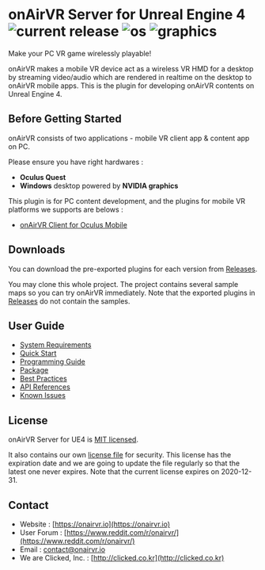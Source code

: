 # onAirVR Server for Unreal Engine 4 ![current release](https://img.shields.io/github/release/onairvr/onairvr-server-for-ue4.svg) ![os](https://img.shields.io/badge/os-Windows-blue.svg) ![graphics](https://img.shields.io/badge/graphics-NVIDIA-green.svg)

Make your PC VR game wirelessly playable!

onAirVR makes a mobile VR device act as a wireless VR HMD for a desktop by streaming video/audio which are rendered in realtime on the desktop to onAirVR mobile apps. This is the plugin for developing onAirVR contents on Unreal Engine 4.



## Before Getting Started

onAirVR consists of two applications - mobile VR client app & content app on PC. 

Please ensure you have right hardwares :

* **Oculus Quest**
* **Windows** desktop powered by **NVIDIA graphics**

This plugin is for PC content development, and the plugins for mobile VR platforms we supports are belows :

- [onAirVR Client for Oculus Mobile](https://github.com/onairvr/onairvr-client-for-oculus-mobile)

## Downloads

You can download the pre-exported plugins for each version from [Releases](https://github.com/onairvr/onairvr-server-for-ue4/releases).

You may clone this whole project. The project contains several sample maps so you can try onAirVR immediately. Note that the exported plugins in [Releases](https://github.com/onairvr/onairvr-server-for-ue4/releases) do not contain the samples.

## User Guide

* [System Requirements](https://github.com/onairvr/onairvr-server-for-ue4/wiki/System-Requirements)
* [Quick Start](https://github.com/onairvr/onairvr-server-for-ue4/wiki/Quick-Start)
* [Programming Guide](https://github.com/onairvr/onairvr-server-for-ue4/wiki/Programming-Guide)
* [Package](https://github.com/onairvr/onairvr-server-for-ue4/wiki/Package)
* [Best Practices](https://github.com/onairvr/onairvr-server-for-ue4/wiki/Best-Practices)
* [API References](https://github.com/onairvr/onairvr-server-for-ue4/wiki/API-References)
* [Known Issues](https://github.com/onairvr/onairvr-server-for-ue4/wiki/Known-Issues)



## License

onAirVR Server for UE4 is [MIT licensed](https://github.com/onairvr/onairvr-server-for-ue4/blob/master/LICENSE).

It also contains our own [license file](https://github.com/onairvr/onairvr-server-for-ue4/blob/master/Plugins/onAirVRServer/Resources/onairvr.license) for security. This license has the expiration date and we are going to update the file regularly so that the latest one never expires. Note that the current license expires on 2020-12-31.



## Contact

* Website : [https://onairvr.io](https://onairvr.io)
* User Forum : [https://www.reddit.com/r/onairvr/](https://www.reddit.com/r/onairvr/)
* Email : [contact@onairvr.io](mailto:contact@onairvr.io)
* We are Clicked, Inc. : [http://clicked.co.kr](http://clicked.co.kr)

